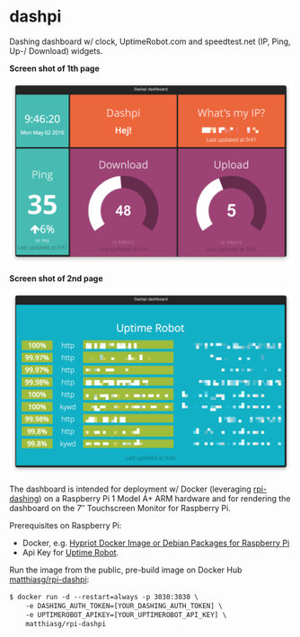 # dashpi

Dashing dashboard w/ clock, UptimeRobot.com and speedtest.net (IP, Ping, Up-/ Download) widgets.

**Screen shot of 1th page**

![](dashpi_screen_shot.png)

**Screen shot of 2nd page**

![](dashpi_screen_shot_page2.png)

The dashboard is intended for deployment w/ Docker (leveraging [rpi-dashing](https://github.com/openwebcraft/rpi-dashing)) on a Raspberry Pi 1 Model A+ ARM hardware and for rendering the dashboard on the 7″ Touchscreen Monitor for Raspberry Pi.

Prerequisites on Raspberry Pi:

- Docker, e.g. [Hypriot Docker Image or Debian Packages for Raspberry Pi](http://blog.hypriot.com/downloads/)
- Api Key for [Uptime Robot](https://uptimerobot.com/).

Run the image from the public, pre-build image on Docker Hub [matthiasg/rpi-dashpi](https://hub.docker.com/r/matthiasg/rpi-dashpi/):

```
$ docker run -d --restart=always -p 3030:3030 \
	-e DASHING_AUTH_TOKEN=[YOUR_DASHING_AUTH_TOKEN] \
	-e UPTIMEROBOT_APIKEY=[YOUR_UPTIMEROBOT_API_KEY] \
    matthiasg/rpi-dashpi
```
